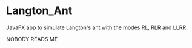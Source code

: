 # Langton_Ant
JavaFX app to simulate Langton's ant with the modes RL, RLR and LLRR

NOBODY READS ME
